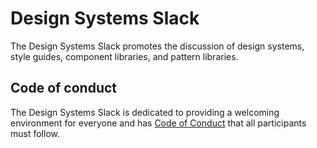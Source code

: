 # Design Systems Slack
The Design Systems Slack promotes the discussion of design systems, style guides, component libraries, and pattern libraries.

## Code of conduct
The Design Systems Slack is dedicated to providing a welcoming environment for everyone and has [Code of Conduct](code-of-conduct.md) that all participants must follow.
